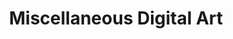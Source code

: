 ---
layout: post
title:  Miscellaneous Digital Art
photos:
  misc1: http://img06.deviantart.net/4881/i/2017/034/f/d/02_03_17_standing_by_pixellypie-daxsnaf.png
  misc3: https://orig00.deviantart.net/353a/f/2018/027/c/f/night_by_pixellypie-dc1cs6z.jpg
  misc5: https://orig00.deviantart.net/31e3/f/2017/091/b/e/deviconpixel_by_pixellypie-db4bh02.png
---